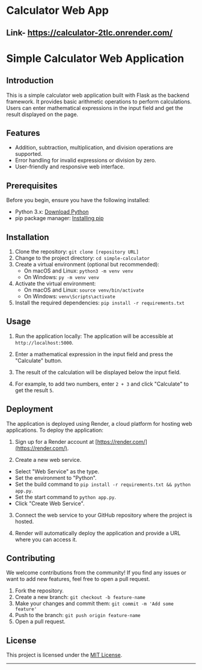 # Calculator Web App
## Link- https://calculator-2tlc.onrender.com/
# Simple Calculator Web Application

## Introduction

This is a simple calculator web application built with Flask as the backend framework. It provides basic arithmetic operations to perform calculations. Users can enter mathematical expressions in the input field and get the result displayed on the page.

## Features

- Addition, subtraction, multiplication, and division operations are supported.
- Error handling for invalid expressions or division by zero.
- User-friendly and responsive web interface.

## Prerequisites

Before you begin, ensure you have the following installed:

- Python 3.x: [Download Python](https://www.python.org/downloads/)
- pip package manager: [Installing pip](https://pip.pypa.io/en/stable/installing/)

## Installation

1. Clone the repository: `git clone [repository URL]`
2. Change to the project directory: `cd simple-calculator`
3. Create a virtual environment (optional but recommended): 
   - On macOS and Linux: `python3 -m venv venv`
   - On Windows: `py -m venv venv`
4. Activate the virtual environment:
   - On macOS and Linux: `source venv/bin/activate`
   - On Windows: `venv\Scripts\activate`
5. Install the required dependencies: `pip install -r requirements.txt`

## Usage

1. Run the application locally:
The application will be accessible at `http://localhost:5000`.

2. Enter a mathematical expression in the input field and press the "Calculate" button.
3. The result of the calculation will be displayed below the input field.
4. For example, to add two numbers, enter `2 + 3` and click "Calculate" to get the result `5`.

## Deployment

The application is deployed using Render, a cloud platform for hosting web applications. To deploy the application:

1. Sign up for a Render account at [https://render.com/](https://render.com/).

2. Create a new web service.
- Select "Web Service" as the type.
- Set the environment to "Python".
- Set the build command to `pip install -r requirements.txt && python app.py`.
- Set the start command to `python app.py`.
- Click "Create Web Service".

3. Connect the web service to your GitHub repository where the project is hosted.

4. Render will automatically deploy the application and provide a URL where you can access it.

## Contributing

We welcome contributions from the community! If you find any issues or want to add new features, feel free to open a pull request.

1. Fork the repository.
2. Create a new branch: `git checkout -b feature-name`
3. Make your changes and commit them: `git commit -m 'Add some feature'`
4. Push to the branch: `git push origin feature-name`
5. Open a pull request.

## License

This project is licensed under the [MIT License](LICENSE).

---



